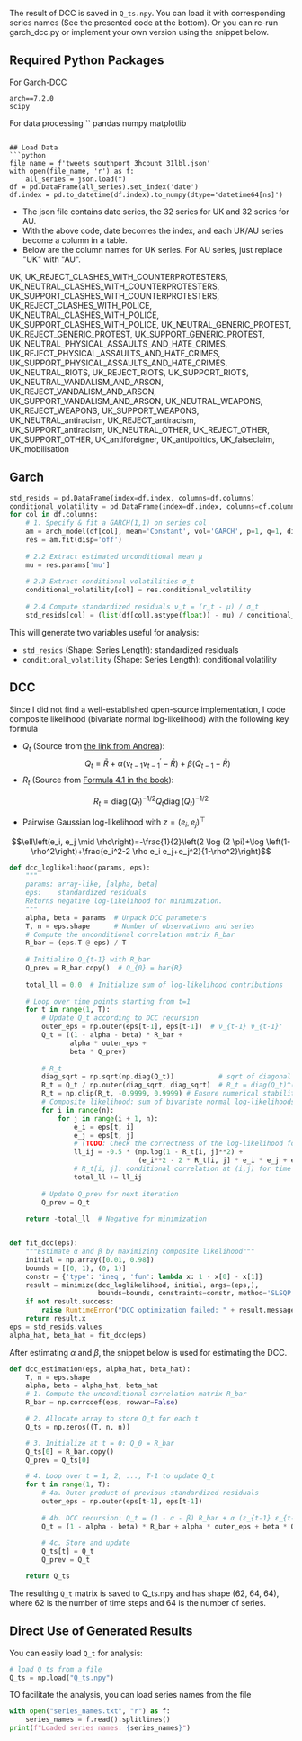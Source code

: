 The result of DCC is saved in `Q_ts.npy`. You can load it with corresponding series names (See the presented code at the bottom). Or you can re-run garch_dcc.py or implement your own version using the snippet below.


## Required Python Packages
For Garch-DCC
```
arch==7.2.0
scipy
```

For data processing
``
pandas
numpy
matplotlib
```

## Load Data
```python
file_name = f'tweets_southport_3hcount_31lbl.json'
with open(file_name, 'r') as f:
    all_series = json.load(f)
df = pd.DataFrame(all_series).set_index('date')
df.index = pd.to_datetime(df.index).to_numpy(dtype='datetime64[ns]')
```
* The json file contains date series, the 32 series for UK and 32 series for AU. 
* With the above code, date becomes the index, and each UK/AU series become a column in a table. 
* Below are the column names for UK series. For AU series, just replace "UK" with "AU". 

UK, 
UK_REJECT_CLASHES_WITH_COUNTERPROTESTERS, 
UK_NEUTRAL_CLASHES_WITH_COUNTERPROTESTERS, 
UK_SUPPORT_CLASHES_WITH_COUNTERPROTESTERS, 
UK_REJECT_CLASHES_WITH_POLICE, 
UK_NEUTRAL_CLASHES_WITH_POLICE, 
UK_SUPPORT_CLASHES_WITH_POLICE, 
UK_NEUTRAL_GENERIC_PROTEST, 
UK_REJECT_GENERIC_PROTEST, 
UK_SUPPORT_GENERIC_PROTEST, 
UK_NEUTRAL_PHYSICAL_ASSAULTS_AND_HATE_CRIMES, 
UK_REJECT_PHYSICAL_ASSAULTS_AND_HATE_CRIMES, 
UK_SUPPORT_PHYSICAL_ASSAULTS_AND_HATE_CRIMES, 
UK_NEUTRAL_RIOTS, 
UK_REJECT_RIOTS, 
UK_SUPPORT_RIOTS, 
UK_NEUTRAL_VANDALISM_AND_ARSON, 
UK_REJECT_VANDALISM_AND_ARSON, 
UK_SUPPORT_VANDALISM_AND_ARSON, 
UK_NEUTRAL_WEAPONS, 
UK_REJECT_WEAPONS, 
UK_SUPPORT_WEAPONS, 
UK_NEUTRAL_antiracism, 
UK_REJECT_antiracism, 
UK_SUPPORT_antiracism, 
UK_NEUTRAL_OTHER, 
UK_REJECT_OTHER, 
UK_SUPPORT_OTHER, 
UK_antiforeigner, 
UK_antipolitics, 
UK_falseclaim, 
UK_mobilisation

## Garch
```python
std_resids = pd.DataFrame(index=df.index, columns=df.columns)
conditional_volatility = pd.DataFrame(index=df.index, columns=df.columns)
for col in df.columns:
    # 1. Specify & fit a GARCH(1,1) on series col
    am = arch_model(df[col], mean='Constant', vol='GARCH', p=1, q=1, dist='normal')
    res = am.fit(disp='off')
    
    # 2.2 Extract estimated unconditional mean μ
    mu = res.params['mu']
    
    # 2.3 Extract conditional volatilities σ_t
    conditional_volatility[col] = res.conditional_volatility
    
    # 2.4 Compute standardized residuals ν_t = (r_t - μ) / σ_t
    std_resids[col] = (list(df[col].astype(float)) - mu) / conditional_volatility[col]
```
This will generate two variables useful for analysis:
* `std_resids` (Shape: Series Length): standardized residuals 
* `conditional_volatility` (Shape: Series Length): conditional volatility

## DCC
Since I did not find a well-established open-source implementation, I code composite likelihood (bivariate normal log-likelihood) with the following key formula

* $Q_t$ (Source from [the link from Andrea](https://vlab.stern.nyu.edu/docs/correlation/GARCH-DCC)): 
$$Q_t=\bar{R}+\alpha\left(\nu_{t-1} \nu_{t-1}^{\prime}-\bar{R}\right)+\beta\left(Q_{t-1}-\bar{R}\right)$$
* $R_t$ (Source from [Formula 4.1 in the book](https://bookdown.org/jarneric/financial_econometrics/4.1-dynamic-conditional-correlation.html?utm_source=chatgpt.com)): 

$$R_t=\operatorname{diag}\left(Q_t\right)^{-1 / 2} Q_t \operatorname{diag}\left(Q_t\right)^{-1 / 2}$$

* Pairwise Gaussian log-likelihood with $z=\left(e_i, e_j\right)^{\top}$ 

$$\ell\left(e_i, e_j \mid \rho\right)=-\frac{1}{2}\left(2 \log (2 \pi)+\log \left(1-\rho^2\right)+\frac{e_i^2-2 \rho e_i e_j+e_j^2}{1-\rho^2}\right)$$
```python
def dcc_loglikelihood(params, eps):
    """
    params: array-like, [alpha, beta]
    eps:    standardized residuals
    Returns negative log-likelihood for minimization.
    """
    alpha, beta = params  # Unpack DCC parameters
    T, n = eps.shape      # Number of observations and series
    # Compute the unconditional correlation matrix R_bar
    R_bar = (eps.T @ eps) / T  
    
    # Initialize Q_{t-1} with R_bar
    Q_prev = R_bar.copy()  # Q_{0} = bar{R}
    
    total_ll = 0.0  # Initialize sum of log-likelihood contributions
    
    # Loop over time points starting from t=1
    for t in range(1, T):
        # Update Q_t according to DCC recursion
        outer_eps = np.outer(eps[t-1], eps[t-1])  # ν_{t-1} ν_{t-1}'
        Q_t = ((1 - alpha - beta) * R_bar +
               alpha * outer_eps +
               beta * Q_prev)
        
        # R_t
        diag_sqrt = np.sqrt(np.diag(Q_t))           # sqrt of diagonal elements
        R_t = Q_t / np.outer(diag_sqrt, diag_sqrt)  # R_t = diag(Q_t)^(-1/2) Q_t diag(Q_t)^(-1/2)
        R_t = np.clip(R_t, -0.9999, 0.9999) # Ensure numerical stability
        # Composite likelihood: sum of bivariate normal log-likelihoods
        for i in range(n):
            for j in range(i + 1, n):
                e_i = eps[t, i]
                e_j = eps[t, j]
                # (TODO: Check the correctness of the log-likelihood formula (Xinzhe))
                ll_ij = -0.5 * (np.log(1 - R_t[i, j]**2) +
                                (e_i**2 - 2 * R_t[i, j] * e_i * e_j + e_j**2) / (1 - R_t[i, j]**2))
                # R_t[i, j]: conditional correlation at (i,j) for time t
                total_ll += ll_ij
        
        # Update Q_prev for next iteration
        Q_prev = Q_t
    
    return -total_ll  # Negative for minimization


def fit_dcc(eps):
    """Estimate α and β by maximizing composite likelihood"""
    initial = np.array([0.01, 0.98])
    bounds = [(0, 1), (0, 1)]
    constr = {'type': 'ineq', 'fun': lambda x: 1 - x[0] - x[1]}
    result = minimize(dcc_loglikelihood, initial, args=(eps,),
                      bounds=bounds, constraints=constr, method='SLSQP')
    if not result.success:
        raise RuntimeError("DCC optimization failed: " + result.message)
    return result.x
eps = std_resids.values
alpha_hat, beta_hat = fit_dcc(eps)
```

After estimating $\alpha$ and $\beta$, the snippet below is used for estimating the DCC.
```python
def dcc_estimation(eps, alpha_hat, beta_hat):
    T, n = eps.shape
    alpha, beta = alpha_hat, beta_hat
    # 1. Compute the unconditional correlation matrix R_bar
    R_bar = np.corrcoef(eps, rowvar=False)

    # 2. Allocate array to store Q_t for each t
    Q_ts = np.zeros((T, n, n))

    # 3. Initialize at t = 0: Q_0 = R_bar
    Q_ts[0] = R_bar.copy()
    Q_prev = Q_ts[0]

    # 4. Loop over t = 1, 2, ..., T-1 to update Q_t
    for t in range(1, T):
        # 4a. Outer product of previous standardized residuals
        outer_eps = np.outer(eps[t-1], eps[t-1])
        
        # 4b. DCC recursion: Q_t = (1 - α - β) R_bar + α (ε_{t-1} ε_{t-1}ᵀ) + β Q_{t-1}
        Q_t = (1 - alpha - beta) * R_bar + alpha * outer_eps + beta * Q_prev
        
        # 4c. Store and update
        Q_ts[t] = Q_t
        Q_prev = Q_t

    return Q_ts
```
The resulting `Q_t` matrix is saved to Q_ts.npy and has shape (62, 64, 64), where 62 is the number of time steps and 64 is the number of series. 

## Direct Use of Generated Results


You can easily load `Q_t` for analysis:
```python
# load Q_ts from a file
Q_ts = np.load("Q_ts.npy")
```
TO facilitate the analysis, you can load series names from the file
```python
with open("series_names.txt", "r") as f:
    series_names = f.read().splitlines()
print(f"Loaded series names: {series_names}")
```